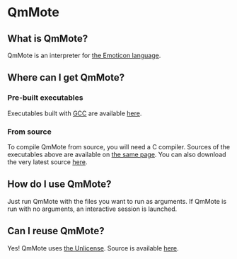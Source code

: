 # QmMote
## What is QmMote?
QmMote is an interpreter for [the Emoticon language](https://esolangs.org/wiki/Emoticon).
## Where can I get QmMote?
### Pre-built executables
Executables built with [GCC](https://gcc.gnu.org/) are available [here](https://github.com/benjidial/QmMote/releases).
### From source
To compile QmMote from source, you will need a C compiler. Sources of the executables above are available on [the same page](https://github.com/benjidial/QmMote/releases). You can also download the very latest source [here](https://github.com/benjidial/QmMote/archive/master.zip).
## How do I use QmMote?
Just run QmMote with the files you want to run as arguments. If QmMote is run with no arguments, an interactive session is launched.
## Can I reuse QmMote?
Yes! QmMote uses [the Unlicense](https://www.unlicense.org). Source is available [here](https://github.com/benjidial/QmMote).
